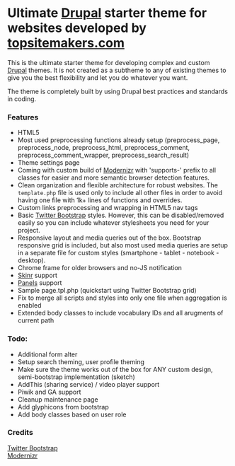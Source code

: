 # Ultimate [Drupal](http://drupal.org) starter theme for websites developed by [topsitemakers.com](http://www.topsitemakers.com/)

This is the ultimate starter theme for developing complex and custom [Drupal](http://drupal.org) themes. It is not created as a subtheme to any of existing themes to give you the best flexibility and let you do whatever you want.

The theme is completely built by using Drupal best practices and standards in coding.

### Features

- HTML5
- Most used preprocessing functions already setup (preprocess_page, preprocess_node, preprocess_html, preprocess_comment, preprocess_comment_wrapper, preprocess_search_result)
- Theme settings page
- Coming with custom build of [Modernizr](http://modernizr.com) with 'supports-' prefix to all classes for easier and more semantic browser detection features.
- Clean organization and flexible architecture for robust websites. The <code>template.php</code> file is used only to include all other files in order to avoid having one file with 1k+ lines of functions and overrides.
- Custom links preprocessing and wrapping in HTML5 nav tags
- Basic [Twitter Bootstrap](http://twitter.github.com/bootstrap) styles. However, this can be disabled/removed easily so you can include whatever stylesheets you need for your project.
- Responsive layout and media queries out of the box. Bootstrap responsive grid is included, but also most used media queries are setup in a separate file for custom styles (smartphone - tablet - notebook - desktop). 
- Chrome frame for older browsers and no-JS notification
- [Skinr](http://drupal.org/project/skinr) support
- [Panels](http://drupal.org/project/panels) support
- Sample page.tpl.php (quickstart using Twitter Bootstrap grid)
- Fix to merge all scripts and styles into only one file when aggregation is enabled
- Extended body classes to include vocabulary IDs and all arugments of current path

### Todo:

- Additional form alter
- Setup search theming, user profile theming
- Make sure the theme works out of the box for ANY custom design, semi-bootstrap implementation (sketch)
- AddThis (sharing service) / video player support
- Piwik and GA support
- Cleanup maintenance page
- Add glyphicons from bootstrap
- Add body classes based on user role

### Credits

[Twitter Bootstrap](http://twitter.github.com/bootstrap)  
[Modernizr](http://modernizr.com)  
